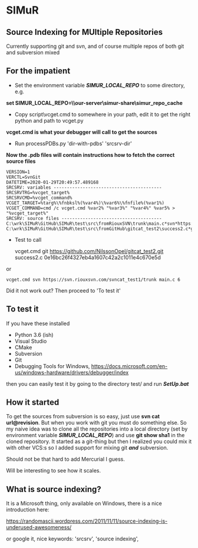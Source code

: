 # SIMuR
## Source Indexing for MUltiple Repositories
Currently supporting git and svn, and of course multiple repos of both git and
subversion mixed

## For the impatient
- Set the environment variable ***SIMUR_LOCAL_REPO*** to some directory, e.g.

**set SIMUR_LOCAL_REPO=\\\our-server\simur-share\simur_repo_cache**

- Copy script\vcget.cmd to somewhere in your path, edit it to get the right python
and path to vcget.py

**vcget.cmd is what your debugger will call to get the sources**

- Run processPDBs.py 'dir-with-pdbs' 'srcsrv-dir'

**Now the .pdb files will contain instructions how to fetch the correct source files**

    VERSION=1
    VERCTL=SvnGit
    DATETIME=2020-01-29T20:49:57.489168
    SRCSRV: variables -----------------------------------------
    SRCSRVTRG=%vcget_target%
    SRCSRVCMD=%vcget_command%
    VCGET_TARGET=%targ%\%fnbksl%(%var4%)\%var6%\%fnfile%(%var1%)
    VCGET_COMMAND=cmd /c vcget.cmd %var2% "%var3%" "%var4%" %var5% > "%vcget_target%"
    SRCSRV: source files --------------------------------------
    C:\wrk\SIMuR\GitHub\SIMuR\test\src\fromRiouxSVN\trunk\main.c*svn*https://svn.riouxsvn.com/svncat_test1/trunk*main.c*6*3416941a16288d58f71b557766b8d92153aa00f0
    C:\wrk\SIMuR\GitHub\SIMuR\test\src\fromGitHub\gitcat_test2\success2.c*git*https://github.com/NilssonOpel/gitcat_test2.git*success2.c*0e16bc26f4327eb4a1607c42a2c1011e4c670e5d*0e16bc26f4327eb4a1607c42a2c1011e4c670e5d

- Test to call

    vcget.cmd git https://github.com/NilssonOpel/gitcat_test2.git success2.c 0e16bc26f4327eb4a1607c42a2c1011e4c670e5d

or

    vcget.cmd svn https://svn.riouxsvn.com/svncat_test1/trunk main.c 6

Did it not work out?  Then proceed to 'To test it'

## To test it

If you have these installed
- Python 3.6 (ish)
- Visual Studio
- CMake
- Subversion
- Git
- Debugging Tools for Windows, https://docs.microsoft.com/en-us/windows-hardware/drivers/debugger/index

then you can easily test it by going to the directory test/ and run ***SetUp.bat***

## How it started

To get the sources from subversion is so easy, just use **svn cat
url@revision**.  But when you work with git you must do something
else.  So my naive idea was to clone all the repositories into a local
directory (set by environment variable ***SIMUR_LOCAL_REPO***) and use
**git show sha1** in the cloned repository.  It started as a git-thing but
then I realized you could mix it with other VCS:s so I added support for mixing
git ***and*** subversion.

Should not be that hard to add Mercurial I guess.

Will be interesting to see how it scales.

## What is source indexing?
It is a Microsoft thing, only available on Windows, there is a nice
introduction here:

https://randomascii.wordpress.com/2011/11/11/source-indexing-is-underused-awesomeness/

or google it, nice keywords: 'srcsrv', 'source indexing',
